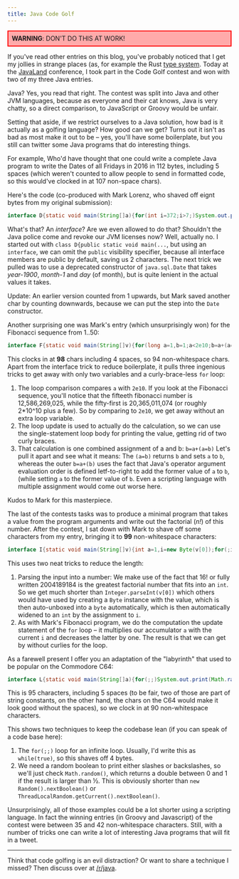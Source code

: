 ```yaml
---
title: Java Code Golf
---
```


<div style="border: 2px solid red; background: #faa; padding: 1ex;"><b>WARNING</b>: DON'T DO THIS AT WORK!</div>


If you've read other entries on this blog, you've probably noticed that I get my
jollies in strange places (as, for example the Rust 
[type system](/2015/12/12/types.html). Today at the 
[JavaLand](https://javaland.eu) conference, I took part in the Code Golf contest
and won with two of my three Java entries.

Java? Yes, you read that right. The contest was split into Java and other JVM
languages, because as everyone and their cat knows, Java is very chatty, so a
direct comparison, to JavaScript or Groovy would be unfair.

Setting that aside, if we restrict ourselves to a Java solution, how bad is it
actually as a golfing language? How good can we get? Turns out it isn't as bad
as most make it out to be – yes, you'll have some boilerplate, but you still can
twitter some Java programs that do interesting things.

For example, Who'd have thought that one could write a complete Java program to 
write the Dates of all Fridays in 2016 in 112 bytes, including 5 spaces (which 
weren't counted to allow people to send in formatted code, so this would've 
clocked in at 107 non-space chars).

Here's the code (co-produced with Mark Lorenz, who shaved off eignt bytes from
my original submission):

```java
interface D{static void main(String[]a){for(int i=372;i>7;)System.out.println(new java.sql.Date(116,0,i-=7));}}
```

What's that? An *interface*? Are we even allowed to do that? Shouldn't the Java
police come and revoke our JVM licenses now? Well, actually no. I started out
with `class D{public static void main(...`, but using an `interface`, we can
omit the `public` visibility specifier, because all interface members are
public by default, saving us 2 characters. The next trick we pulled was to use a
deprecated constructor of `java.sql.Date` that takes *year-1900*, *month-1* and
*day* (of month), but is quite lenient in the actual values it takes.

Update: An earlier version counted from 1 upwards, but Mark saved another char 
by counting downwards, because we can put the step into the `Date` constructor.

Another surprising one was Mark's entry (which unsurprisingly won) for the 
Fibonacci sequence from 1..50:

```java
interface F{static void main(String[]v){for(long a=1,b=1;a<2e10;b=a+(a=b))System.out.println(a);}}
```

This clocks in at **98** chars including 4 spaces, so 94 non-whitespace chars.
Apart from the interface trick to reduce boilerplate, it pulls three ingenious 
tricks to get away with only two variables and a curly-brace-less `for` loop:

1. The loop comparison compares `a` with `2e10`. If you look at the Fibonacci
sequence, you'll notice that the fifteeth fibonacci number is 12,586,269,025, 
while the fifty-first is 20,365,011,074 (or roughly 2*10^10 plus a few). So by
comparing to `2e10`, we get away without an extra loop variable.
2. The loop update is used to actually do the calculation, so we can use the 
single-statement loop body for printing the value, getting rid of two curly 
braces.
3. That calculation is one combined assignment of a and b: `b=a+(a=b)` Let's 
pull it apart and see what it means: The `(a=b)` returns `b` and sets `a` to 
`b`, whereas the outer `b=a+(b)` uses the fact that Java's operator argument 
evaluation order is defined letf-to-right to add the former value of `a` to 
`b`, (while setting `a` to the former value of `b`. Even a scripting language 
with multiple assignment would come out worse here.

Kudos to Mark for this masterpiece.

The last of the contests tasks was to produce a minimal program that takes a
value from the program arguments and write out the factorial (*n!*) of this
number. After the contest, I sat down with Mark to shave off some characters
from my entry, bringing it to **99** non-whitespace characters:

```java
interface I{static void main(String[]v){int a=1,i=new Byte(v[0]);for(;i>0;a*=i--);System.out.print(a);}}
```

This uses two neat tricks to reduce the length: 

1. Parsing the input into a number: We make use of the fact that 16! or fully
written 2004189184 is the greatest factorial number that fits into an `int`. So
we get much shorter than `Integer.parseInt(v[0])` which others would have used
by creating a `Byte` instance with the value, which is then auto-unboxed into a
`byte` automatically, which is then automatically widened to an `int` by the
assignment to `i`.
2. As with Mark's Fibonacci program, we do the computation the update statement
of the `for` loop – it multiplies our accumulator `a` with the current `i` and
decreases the latter by one. The result is that we can get by without curlies
for the loop.

As a farewell present I offer you an adaptation of the "labyrinth" that used to 
be popular on the Commodore C64:

```java
interface L{static void main(String[]a){for(;;)System.out.print(Math.random()>.5?"/ ":"\\ ");}}
```

This is 95 characters, including 5 spaces (to be fair, two of those are part of
string constants, on the other hand, the chars on the C64 would make it look
good without the spaces), so we clock in at 90 non-whitespace characters.

This shows two techniques to keep the codebase lean (if you can speak of a code 
base here):

1. The `for(;;)` loop for an infinite loop. Usually, I'd write this as 
`while(true)`, so this shaves off 4 bytes.
2. We need a random boolean to print either slashes or backslashes, so we'll
just check `Math.random()`, which returns a double between 0 and 1 if the result
is larger than ½. This is obviously shorter than `new Random().nextBoolean()` or
`ThreadLocalRandom.getCurrent().nextBoolean()`.

Unsurprisingly, all of those examples could be a lot shorter using a scripting
language. In fact the winning entries (in Groovy and Javascript) of the contest
were between 35 and 42 non-whitespace characters. Still, with a number of tricks
one can write a lot of interesting Java programs that will fit in a tweet.

----

Think that code golfing is an evil distraction? Or want to share a technique I
missed? Then discuss over at
[/r/java](https://www.reddit.com/r/java/comments/49qhu0/blog_java_code_golf/).

